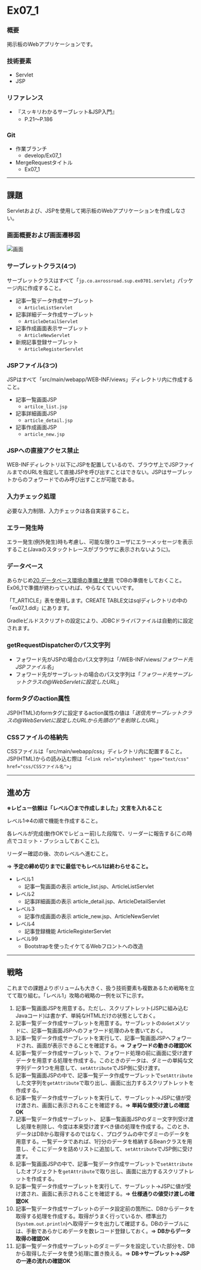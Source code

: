 # Ex07_1

### 概要
掲示板のWebアプリケーションです。

### 技術要素

 * Servlet
 * JSP

### リファレンス

 * 『スッキリわかるサーブレット&JSP入門』
   * P.21～P.186

### Git
* 作業ブランチ
  * develop/Ex07_1
* MergeRequestタイトル
  * Ex07_1

---

## 課題

Servletおよび、JSPを使用して掲示板のWebアプリケーションを作成しなさい。

### 画面概要および画面遷移図

![画面](img/ex07_1.png)

### サーブレットクラス(4つ)

サーブレットクラスはすべて「`jp.co.axrossroad.sup.ex0701.servlet`」パッケージ内に作成すること。

 * 記事一覧データ作成サーブレット
   * `ArticleListServlet`
 * 記事詳細データ作成サーブレット
   * `ArticleDetailServlet`
 * 記事作成画面表示サーブレット
   * `ArticleNewServlet`
 * 新規記事登録サーブレット
   * `ArticleRegisterServlet`

### JSPファイル(3つ)

JSPはすべて「src/main/webapp/WEB-INF/views」ディレクトリ内に作成すること。

 * 記事一覧画面JSP
   * `artilce_list.jsp`
 * 記事詳細画面JSP
   * `article_detail.jsp`
 * 記事作成画面JSP
   * `article_new.jsp`

### JSPへの直接アクセス禁止

WEB-INFディレクトリ以下にJSPを配置しているので、ブラウザ上でJSPファイルまでのURLを指定して直接JSPを呼び出すことはできない。JSPはサーブレットからのフォワードでのみ呼び出すことが可能である。

### 入力チェック処理

必要な入力制限、入力チェックは各自実装すること。

### エラー発生時

エラー発生(例外発生)時も考慮し、可能な限りユーザにエラーメッセージを表示すること(Javaのスタックトレースがブラウザに表示されないように)。

### データベース

あらかじめ[20.データベース環境の準備と使用](https://sites.google.com/a/axrossroad.co.jp/startupproject/home/new_progtraining/db_prepare)
でDBの準備をしておくこと。Ex06_1で準備が終わっていれば、やらなくていいです。

「T\_ARTICLE」表を使用します。CREATE TABLE文はsqlディレクトリの中の「ex07\_1.ddl」にあります。

Gradleビルドスクリプトの設定により、JDBCドライバファイルは自動的に設定されます。

### getRequestDispatcherのパス文字列

* フォワード先がJSPの場合のパス文字列は「/WEB-INF/views/_フォワード先JSPファイル名_」
* フォワード先がサーブレットの場合のパス文字列は「_フォワード先サーブレットクラスの@WebServletに設定したURL_」

### formタグのaction属性

JSP(HTML)のformタグに設定するaction属性の値は「_送信先サーブレットクラスの@WebServletに設定したURLから先頭の"/"を削除したURL_」

### CSSファイルの格納先

CSSファイルは「src/main/webapp/css」ディレクトリ内に配置すること。JSP(HTML)からの読み込む際は「`<link rel="stylesheet" type="text/css" href="css/CSSファイル名">`」

---

## 進め方

__※レビュー依頼は「レベル〇まで作成しました」文言を入れること__

レベル1⇒4の順で機能を作成すること。

各レベルが完成(動作OKでレビュー前)した段階で、リーダーに報告する(この時点でコミット・プッシュしておくこと)。

リーダー確認の後、次のレベルへ進むこと。

⇒ __予定の締め切りまでに最低でもレベル1は終わらせること。__

 * レベル1
   * 記事一覧画面の表示 article_list.jsp、ArticleListServlet
 * レベル2
   * 記事詳細画面の表示  article_detail.jsp、ArticleDetailServlet
 * レベル3
   * 記事作成画面の表示 article_new.jsp、ArticleNewServlet
 * レベル4
   * 記事登録機能 ArticleRegisterServlet
 * レベル99
   * Bootstrapを使ったイケてるWebフロントへの改造

---

## 戦略

これまでの課題よりボリュームも大きく、扱う技術要素も複数あるため戦略を立てて取り組む。「レベル1」攻略の戦略の一例を以下に示す。


1. 記事一覧画面JSPを用意する。ただし、スクリプトレット(JSPに組み込むJavaコード)は書かず、単純なHTMLだけの状態としておく。
1. 記事一覧データ作成サーブレットを用意する。サーブレットの`doGet`メソッドに、記事一覧画面JSPへのフォワード処理のみを書いておく。
1. 記事一覧データ作成サーブレットを実行して、記事一覧画面JSPへフォワードされ、画面が表示できることを確認する。⇒ __フォワードの動きの確認OK__
1. 記事一覧データ作成サーブレットで、フォワード処理の前に画面に受け渡すデータを用意する処理を作成する。このときのデータは、ダミーの単純な文字列データ1つを用意して、`setAttribute`でJSP側に受け渡す。
1. 記事一覧画面JSPの中で、記事一覧データ作成サーブレットで`setAttribute`した文字列を`getAttribute`で取り出し、画面に出力するスクリプトレットを作成する。
1. 記事一覧データ作成サーブレットを実行して、サーブレット→JSPに値が受け渡され、画面に表示されることを確認する。⇒ __単純な値受け渡しの確認OK__
1. 記事一覧データ作成サーブレット、 記事一覧画面JSPのダミー文字列受け渡し処理を削除し、今度は本来受け渡すべき値の処理を作成する。このとき、データはDBから取得するのではなく、プログラムの中でダミーのデータを用意する。一覧データであれば、1行分のデータを格納するBeanクラスを用意し、そこにデータを詰めリストに追加して、`setAttribute`でJSP側に受け渡す。
1. 記事一覧画面JSPの中で、記事一覧データ作成サーブレットで`setAttribute`したオブジェクトを`getAttribute`で取り出し、画面に出力するスクリプトレットを作成する。
1. 記事一覧データ作成サーブレットを実行して、サーブレット→JSPに値が受け渡され、画面に表示されることを確認する。⇒ __仕様通りの値受け渡しの確認OK__
1. 記事一覧データ作成サーブレットのデータ設定前の箇所に、DBからデータを取得する処理を作成する。取得がうまく行っているか、標準出力(`System.out.println`)へ取得データを出力して確認する。DBのテーブルには、手動であらかじめデータを数レコード登録しておく。⇒ __DBからデータ取得の確認OK__
1. 記事一覧データ作成サーブレットのダミーデータを設定していた部分を、DBから取得したデータを使う処理に置き換える。⇒ __DB→サーブレット→JSPの一連の流れの確認OK__